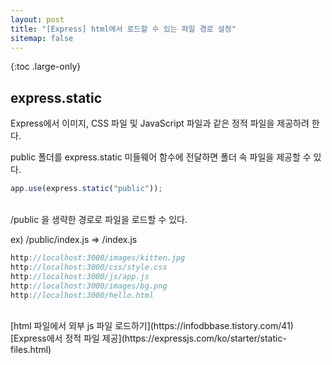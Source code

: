 ```yaml
---
layout: post
title: "[Express] html에서 로드할 수 있는 파일 경로 설정"
sitemap: false
---
```


{:toc .large-only}

## express.static

Express에서 이미지, CSS 파일 및 JavaScript 파일과 같은 정적 파일을 제공하려 한다.

public 폴더를 express.static 미들웨어 함수에 전달하면 폴더 속 파일을 제공할 수 있다.

```js
app.use(express.static("public"));
```

<br/>
/public 을 생략한 경로로 파일을 로드할 수 있다.

ex) /public/index.js => /index.js

```js
http://localhost:3000/images/kitten.jpg
http://localhost:3000/css/style.css
http://localhost:3000/js/app.js
http://localhost:3000/images/bg.png
http://localhost:3000/hello.html
```

<br/>
[html 파일에서 외부 js 파일 로드하기](https://infodbbase.tistory.com/41)<br/>
[Express에서 정적 파일 제공](https://expressjs.com/ko/starter/static-files.html)
